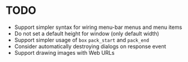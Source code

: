 # TODO

- Support simpler syntax for wiring menu-bar menus and menu items
- Do not set a default height for window (only default width)
- Support simpler usage of `box` `pack_start` and `pack_end`
- Consider automatically destroying dialogs on response event
- Support drawing images with Web URLs
